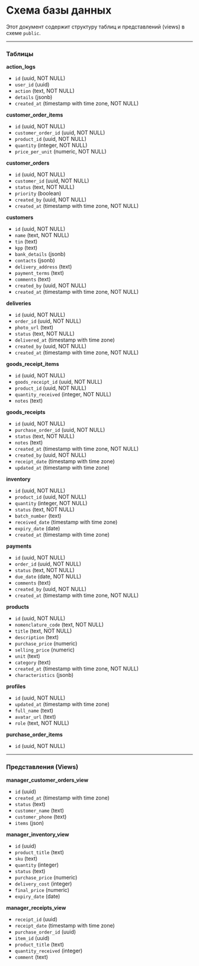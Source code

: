 # Схема базы данных

Этот документ содержит структуру таблиц и представлений (views) в схеме `public`.

---

### Таблицы

**action_logs**
- `id` (uuid, NOT NULL)
- `user_id` (uuid)
- `action` (text, NOT NULL)
- `details` (jsonb)
- `created_at` (timestamp with time zone, NOT NULL)

**customer_order_items**
- `id` (uuid, NOT NULL)
- `customer_order_id` (uuid, NOT NULL)
- `product_id` (uuid, NOT NULL)
- `quantity` (integer, NOT NULL)
- `price_per_unit` (numeric, NOT NULL)

**customer_orders**
- `id` (uuid, NOT NULL)
- `customer_id` (uuid, NOT NULL)
- `status` (text, NOT NULL)
- `priority` (boolean)
- `created_by` (uuid, NOT NULL)
- `created_at` (timestamp with time zone, NOT NULL)

**customers**
- `id` (uuid, NOT NULL)
- `name` (text, NOT NULL)
- `tin` (text)
- `kpp` (text)
- `bank_details` (jsonb)
- `contacts` (jsonb)
- `delivery_address` (text)
- `payment_terms` (text)
- `comments` (text)
- `created_by` (uuid, NOT NULL)
- `created_at` (timestamp with time zone, NOT NULL)

**deliveries**
- `id` (uuid, NOT NULL)
- `order_id` (uuid, NOT NULL)
- `photo_url` (text)
- `status` (text, NOT NULL)
- `delivered_at` (timestamp with time zone)
- `created_by` (uuid, NOT NULL)
- `created_at` (timestamp with time zone, NOT NULL)

**goods_receipt_items**
- `id` (uuid, NOT NULL)
- `goods_receipt_id` (uuid, NOT NULL)
- `product_id` (uuid, NOT NULL)
- `quantity_received` (integer, NOT NULL)
- `notes` (text)

**goods_receipts**
- `id` (uuid, NOT NULL)
- `purchase_order_id` (uuid, NOT NULL)
- `status` (text, NOT NULL)
- `notes` (text)
- `created_at` (timestamp with time zone, NOT NULL)
- `created_by` (uuid, NOT NULL)
- `receipt_date` (timestamp with time zone)
- `updated_at` (timestamp with time zone)

**inventory**
- `id` (uuid, NOT NULL)
- `product_id` (uuid, NOT NULL)
- `quantity` (integer, NOT NULL)
- `status` (text, NOT NULL)
- `batch_number` (text)
- `received_date` (timestamp with time zone)
- `expiry_date` (date)
- `created_at` (timestamp with time zone)

**payments**
- `id` (uuid, NOT NULL)
- `order_id` (uuid, NOT NULL)
- `status` (text, NOT NULL)
- `due_date` (date, NOT NULL)
- `comments` (text)
- `created_by` (uuid, NOT NULL)
- `created_at` (timestamp with time zone, NOT NULL)

**products**
- `id` (uuid, NOT NULL)
- `nomenclature_code` (text, NOT NULL)
- `title` (text, NOT NULL)
- `description` (text)
- `purchase_price` (numeric)
- `selling_price` (numeric)
- `unit` (text)
- `category` (text)
- `created_at` (timestamp with time zone, NOT NULL)
- `characteristics` (jsonb)

**profiles**
- `id` (uuid, NOT NULL)
- `updated_at` (timestamp with time zone)
- `full_name` (text)
- `avatar_url` (text)
- `role` (text, NOT NULL)

**purchase_order_items**
- `id` (uuid, NOT NULL)

---

### Представления (Views)

**manager_customer_orders_view**
- `id` (uuid)
- `created_at` (timestamp with time zone)
- `status` (text)
- `customer_name` (text)
- `customer_phone` (text)
- `items` (json)

**manager_inventory_view**
- `id` (uuid)
- `product_title` (text)
- `sku` (text)
- `quantity` (integer)
- `status` (text)
- `purchase_price` (numeric)
- `delivery_cost` (integer)
- `final_price` (numeric)
- `expiry_date` (date)

**manager_receipts_view**
- `receipt_id` (uuid)
- `receipt_date` (timestamp with time zone)
- `purchase_order_id` (uuid)
- `item_id` (uuid)
- `product_title` (text)
- `quantity_received` (integer)
- `comment` (text)
